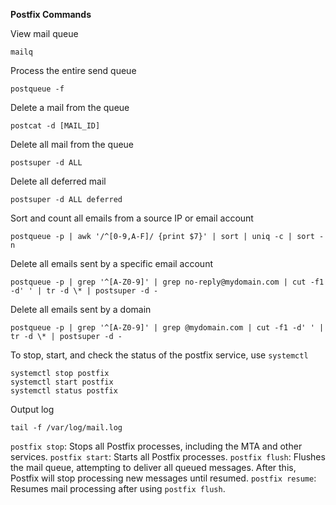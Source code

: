 **Postfix Commands**

View mail queue
```
mailq
```
Process the entire send queue
```
postqueue -f
```
Delete a mail from the queue
```
postcat -d [MAIL_ID]
```
Delete all mail from the queue
```
postsuper -d ALL
```
Delete all deferred mail
```
postsuper -d ALL deferred
```
Sort and count all emails from a source IP or email account
```
postqueue -p | awk '/^[0-9,A-F]/ {print $7}' | sort | uniq -c | sort -n
```
Delete all emails sent by a specific email account
```
postqueue -p | grep '^[A-Z0-9]' | grep no-reply@mydomain.com | cut -f1 -d' ' | tr -d \* | postsuper -d -
```
Delete all emails sent by a domain
```
postqueue -p | grep '^[A-Z0-9]' | grep @mydomain.com | cut -f1 -d' ' | tr -d \* | postsuper -d -
```
To stop, start, and check the status of the postfix service, use `systemctl`
```
systemctl stop postfix
systemctl start postfix
systemctl status postfix
```
Output log
```
tail -f /var/log/mail.log
```
`postfix stop`: Stops all Postfix processes, including the MTA and other services.
`postfix start`: Starts all Postfix processes.
`postfix flush`: Flushes the mail queue, attempting to deliver all queued messages. After this, Postfix will stop processing new messages until resumed.
`postfix resume`: Resumes mail processing after using `postfix flush`.

